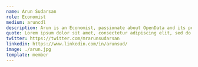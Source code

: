 ```yaml
---
name: Arun Sudarsan
role: Economist
medium: aruncdl
description: Arun is an Economist, passionate about OpenData and its potential to increase state transparency and accountability. He believes in empowering state agencies to make policy decisions based on the best available evidence. Loves teaching. Previously worked at NITI Aayog.
quote: Lorem ipsum dolor sit amet, consectetur adipiscing elit, sed do eiusmod tempor incididunt ut labore et dolore magna aliqua.
twitter: https://twitter.com/mrarunsudarsan
linkedin: https://www.linkedin.com/in/arunsud/
image: ./arun.jpg
template: member
---
```

